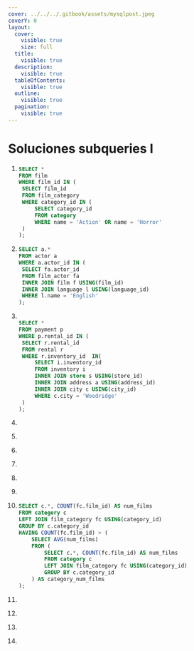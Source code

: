 ```yaml
---
cover: ../../../.gitbook/assets/mysqlpost.jpeg
coverY: 0
layout:
  cover:
    visible: true
    size: full
  title:
    visible: true
  description:
    visible: true
  tableOfContents:
    visible: true
  outline:
    visible: true
  pagination:
    visible: true
---
```


# Soluciones subqueries I

1. ```sql
   SELECT *
   FROM film
   WHERE film_id IN (
   	SELECT film_id
   	FROM film_category
   	WHERE category_id IN (
   		SELECT category_id
   		FROM category
   		WHERE name = 'Action' OR name = 'Horror'
   	)
   );
   ```
2. ```sql
   SELECT a.*
   FROM actor a
   WHERE a.actor_id IN (
   	SELECT fa.actor_id
   	FROM film_actor fa
   	INNER JOIN film f USING(film_id)
   	INNER JOIN language l USING(language_id)
   	WHERE l.name = 'English'
   );
   ```
3. ```sql

   SELECT * 
   FROM payment p 
   WHERE p.rental_id IN (
   	SELECT r.rental_id 
   	FROM rental r 
   	WHERE r.inventory_id  IN(
   		SELECT i.inventory_id 
   		FROM inventory i
   		INNER JOIN store s USING(store_id)
   		INNER JOIN address a USING(address_id)
   		INNER JOIN city c USING(city_id)
   		WHERE c.city = 'Woodridge'
   	)
   ); 
   ```
4. ```sql
   ```
5. ```sql
   ```
6. ```sql
   ```
7. ```sql
   ```
8. ```sql
   ```
9. ```sql
   ```
10. ```sql
    SELECT c.*, COUNT(fc.film_id) AS num_films
    FROM category c
    LEFT JOIN film_category fc USING(category_id)
    GROUP BY c.category_id
    HAVING COUNT(fc.film_id) > (
    	SELECT AVG(num_films)
    	FROM (
    		SELECT c.*, COUNT(fc.film_id) AS num_films
    		FROM category c
    		LEFT JOIN film_category fc USING(category_id)
    		GROUP BY c.category_id
    	) AS category_num_films
    );
    ```
11. ```sql
    ```
12. ```sql
    ```
13. ```sql
    ```
14. ```sql
    ```
